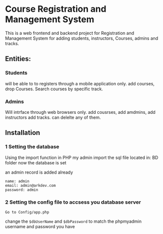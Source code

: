 # Course Registration and Management System
This is a web frontend and backend project for Registration and Management System for adding students, instructors, Courses, admins and tracks.

## Entities:
### Students 
will be able to to registers through a mobile application only.
add courses, drop Courses.
Search courses by specific track.

### Admins
Will intrface through web browsers only.
add cousrses, add amdmins, add instructors add tracks.
can delelte any of them.

## Installation
### 1 Setting the database 
Using the import function in PHP my admin 
import the sql file 
located in: BD folder
now the database is set 

an admin record is added already
```
name: admin
email: admin@arkdev.com
password: admin
```

### 2 Setting the config file to accsess you database server
```
Go to Config/app.php
```
change the ```$dbUserName``` and ```$dbPassword``` to match the phpmyadmin username and password you have 
